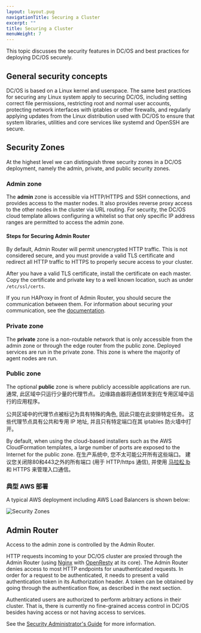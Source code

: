 ```yaml
---
layout: layout.pug
navigationTitle: Securing a Cluster
excerpt: ""
title: Securing a Cluster
menuWeight: 7
---
```

This topic discusses the security features in DC/OS and best practices for deploying DC/OS securely.

## General security concepts

DC/OS is based on a Linux kernel and userspace. The same best practices for securing any Linux system apply to securing DC/OS, including setting correct file permissions, restricting root and normal user accounts, protecting network interfaces with iptables or other firewalls, and regularly applying updates from the Linux distribution used with DC/OS to ensure that system libraries, utilities and core services like systemd and OpenSSH are secure.

## Security Zones

At the highest level we can distinguish three security zones in a DC/OS deployment, namely the admin, private, and public security zones.

### Admin zone

The **admin** zone is accessible via HTTP/HTTPS and SSH connections, and provides access to the master nodes. It also provides reverse proxy access to the other nodes in the cluster via URL routing. For security, the DC/OS cloud template allows configuring a whitelist so that only specific IP address ranges are permitted to access the admin zone.

#### Steps for Securing Admin Router

By default, Admin Router will permit unencrypted HTTP traffic. This is not considered secure, and you must provide a valid TLS certificate and redirect all HTTP traffic to HTTPS to properly secure access to your cluster.

After you have a valid TLS certificate, install the certificate on each master. Copy the certificate and private key to a well known location, such as under `/etc/ssl/certs`.

If you run HAProxy in front of Admin Router, you should secure the communication between them. For information about securing your communication, see the [documentation](/1.10/security/oss/tls-ssl/haproxy-adminrouter/).

### Private zone

The **private** zone is a non-routable network that is only accessible from the admin zone or through the edge router from the public zone. Deployed services are run in the private zone. This zone is where the majority of agent nodes are run.

### Public zone

The optional **public** zone is where publicly accessible applications are run. 通常, 此区域中只运行少量的代理节点。 边缘路由器将通信转发到在专用区域中运行的应用程序。

公共区域中的代理节点被标记为具有特殊的角色, 因此只能在此安排特定任务。 这些代理节点具有公共和专用 IP 地址, 并且只有特定端口在其 iptables 防火墙中打开。

By default, when using the cloud-based installers such as the AWS CloudFormation templates, a large number of ports are exposed to the Internet for the public zone. 在生产系统中, 您不太可能公开所有这些端口。 建议您关闭除80和443之外的所有端口 (用于 HTTP/https 通信), 并使用 [ 马拉松 lb ](/services/marathon-lb/) 和 HTTPS 来管理入口通信。

### 典型 AWS 部署

A typical AWS deployment including AWS Load Balancers is shown below:

![Security Zones](/1.10/img/security-zones.jpg)

## Admin Router

Access to the admin zone is controlled by the Admin Router.

HTTP requests incoming to your DC/OS cluster are proxied through the Admin Router (using [Nginx](http://nginx.org) with [OpenResty](https://openresty.org) at its core). The Admin Router denies access to most HTTP endpoints for unauthenticated requests. In order for a request to be authenticated, it needs to present a valid authentication token in its Authorization header. A token can be obtained by going through the authentication flow, as described in the next section.

Authenticated users are authorized to perform arbitrary actions in their cluster. That is, there is currently no fine-grained access control in DC/OS besides having access or not having access to services.

See the [Security Administrator's Guide](/1.10/security/) for more information.